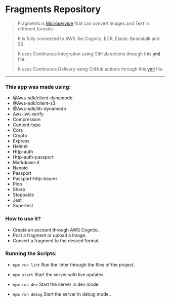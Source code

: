 # Fragments Repository

> Fragments is [Microservice](https://aws.amazon.com/microservices/) that can convert Images and Text in different formats.

> It is fully connected to AWS like Cognito, ECR, Elastic Beanstalk and S3.

> It uses Continuous Integration using GitHub actions through this [yml](https://github.com/xguhx/fragments/blob/main/.github/workflows/ci.yml) file.

> It uses Continuous Delivery using GitHub actions through this [yml](https://github.com/xguhx/fragments/blob/main/.github/workflows/cd.yml) file.


---

### This app was made using: 

  - @Aws-sdk/client-dynamodb
  - @Aws-sdk/client-s3
  - @Aws-sdk/lib-dynamodb
  - Aws-jwt-verify
  - Compression
  - Content-type
  - Cors
  - Crypto
  - Express
  - Helmet
  - Http-auth
  - Http-auth-passport
  - Markdown-it
  - Nanoid
  - Passport
  - Passport-http-bearer
  - Pino
  - Sharp
  - Stoppable
  - Jest
  - Supertest

### How to use it?

- Create an account through AWS Cognito.
- Post a fragment or upload a Image.
- Convert a fragment to the desired format.


### Running the Scripts:

- `npm run lint`
  Run the linter through the files of the project.

- `npm start`
  Start the server with live updates.

- `npm run dev`
  Start the server in dev mode.

- `npm run debug`
  Start the server in debug mode..
